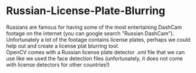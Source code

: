 # Russian-License-Plate-Blurring
Russians are famous for having some of the most entertaining DashCam footage on the internet (you can google search "Russian DashCam"). Unfortunately a lot of the footage contains license plates, perhaps we could help out and create a license plat blurring tool.  
OpenCV comes with a Russian license plate detector .xml file that we can use like we used the face detection files (unfortunately, it does not come with license detectors for other countries!)
